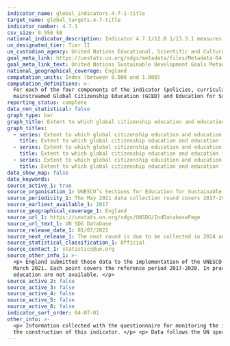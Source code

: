 ```yaml
---
indicator_name: global_indicators.4-7-1-title
target_name: global_targets.4-7-title
indicator_number: 4.7.1
csv_size: 0.556 kB
national_indicator_description: Indicator 4.7.1/12.8.1/13.3.1 measures the extent to which countries mainstream Global Citizenship Education (GCED) and Education for Sustainable Development (ESD) in their education systems.
un_designated_tier: Tier II
un_custodian_agency: United Nations Educational, Scientific and Cultural Organization - Institute for Statistics (UNESCO-UIS)
goal_meta_link: https://unstats.un.org/sdgs/metadata/files/Metadata-04-07-01.pdf
goal_meta_link_text: United Nations Sustainable Development Goals Metadata (PDF 4.0 MB)
national_geographical_coverage: England
computation_units: Index (between 0.000 and 1.000)
computation_definitions: >-
  For each of the four components of the indicator (policies, curricula, teacher education, and student assessment), a number of criteria are measured, which are then combined to give a single score between zero and one for each component. The closer to one the value, the better
  mainstreamed Global Citizenship Education (GCED) and Education for Sustainable Development (ESD) are in that component.
reporting_status: complete
data_non_statistical: false
graph_type: bar
graph_title: Extent to which global citizenship education and education for sustainable development are mainstreamed in curricula
graph_titles:
  - series: Extent to which global citizenship education and education for sustainable development are mainstreamed in curricula
    title: Extent to which global citizenship education and education for sustainable development are mainstreamed in curricula
  - series: Extent to which global citizenship education and education for sustainable development are mainstreamed in national education policies
    title: Extent to which global citizenship education and education for sustainable development are mainstreamed in national education policies
  - series: Extent to which global citizenship education and education for sustainable development are mainstreamed in student assessment
    title: Extent to which global citizenship education and education for sustainable development are mainstreamed in student assessment
data_show_map: false
data_keywords:
source_active_1: true
source_organisation_1: UNESCO’s Sections for Education for Sustainable Development and Global Citizenship and Peace Education.
source_periodicity_1: The May 2021 data collection round covers 2017-2020.
source_earliest_available_1: 2017
source_geographical_coverage_1: England
source_url_1: https://unstats.un.org/sdgs/UNSDG/IndDatabasePage
source_url_text_1: UN SDG Database
source_release_date_1: 01/07/2021
source_next_release_1: The next round is due to be collected in 2024 and will be released in 2025.
source_statistical_classification_1: Official
source_contact_1: statistics@un.org
source_other_info_1: >-
  <p> England submitted these data to the implementation of the UNESCO 1974 Recommendation concerning Education for International Understanding, Co-operation and Peace and Education relating to Human Rights and Fundamental Freedoms.</p> <p> Data were collected between October 2020 and
  March 2021. Each point covers the reference period 2017-2020. In practice, countries have most likely reported the most recent situation (i.e. 2020) </p> <p> Data on the extent to which global citizenship education and education for sustainable development are mainstreamed in teacher
  education are not available. </p>
source_active_2: false
source_active_3: false
source_active_4: false
source_active_5: false
source_active_6: false
indicator_sort_order: 04-07-01
other_info: >-
  <p> Information collected with the questionnaire for monitoring the implementation by UNESCO Member States of the 1974 Recommendation concerning Education for International Understanding, Co-operation and Peace and Education relating to Human Rights and Fundamental Freedoms is used for
  the construction of this indicator. </p> <p> Data follows the UN specification for this indicator. This indicator has been identified in collaboration with topic experts.
---
```

